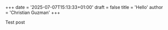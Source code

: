 +++
date = '2025-07-07T15:13:33+01:00'
draft = false
title = 'Hello'
author = 'Christian Guzman'
+++

Test post
